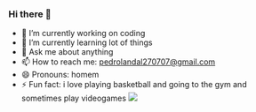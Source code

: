 ### Hi there 👋
- 🔭 I’m currently working on coding
- 🌱 I’m currently learning lot of things
- 💬 Ask me about anything
- 📫 How to reach me: pedrolandal270707@gmail.com
- 😄 Pronouns: homem
- ⚡ Fun fact: i love playing basketball and going to the gym and sometimes play videogames
![](https://media.tenor.com/zAL8oCga9HAAAAAd/dog-nose-butterfly.gif)
